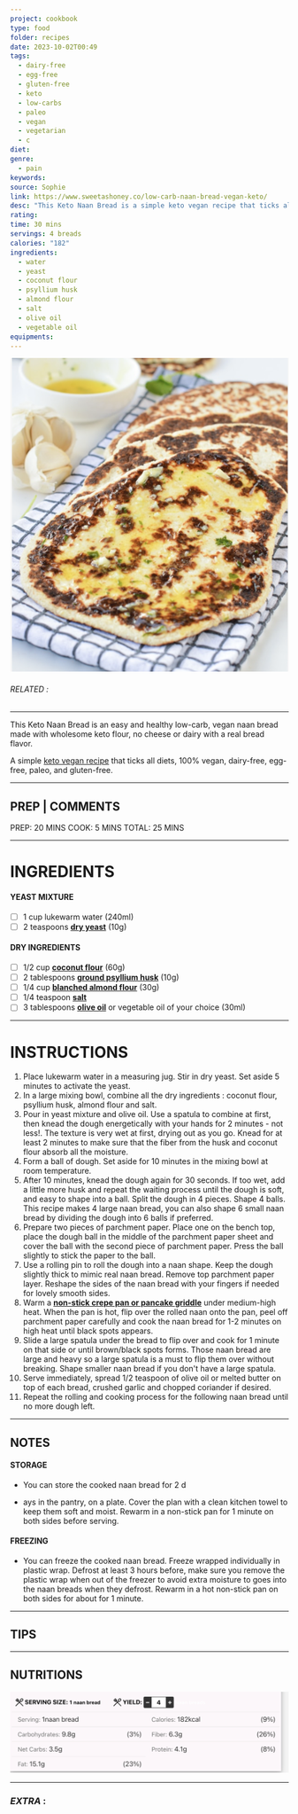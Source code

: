 ```yaml
---
project: cookbook
type: food
folder: recipes
date: 2023-10-02T00:49
tags:
  - dairy-free
  - egg-free
  - gluten-free
  - keto
  - low-carbs
  - paleo
  - vegan
  - vegetarian
  - c
diet: 
genre:
  - pain
keywords: 
source: Sophie
link: https://www.sweetashoney.co/low-carb-naan-bread-vegan-keto/
desc: "This Keto Naan Bread is a simple keto vegan recipe that ticks all diets: Vegan, Dairy-free, Egg-free, Paleo, and Gluten-free."
rating: 
time: 30 mins
servings: 4 breads
calories: "182"
ingredients:
  - water
  - yeast
  - coconut flour
  - psyllium husk
  - almond flour
  - salt
  - olive oil
  - vegetable oil
equipments:
---
```


![IMAGE](image_662.png)

###### *RELATED* : 
---
This Keto Naan Bread is an easy and healthy low-carb, vegan naan bread made with wholesome keto flour, no cheese or dairy with a real bread flavor.

A simple [keto vegan recipe](https://www.sweetashoney.co/vegan-keto-recipes/) that ticks all diets, 100% vegan, dairy-free, egg-free, paleo, and gluten-free.

---
## PREP | COMMENTS

PREP: 20 MINS COOK: 5 MINS TOTAL: 25 MINS

---
# INGREDIENTS

#### **YEAST MIXTURE**

- [ ]  1 cup lukewarm water (240ml)
- [ ] 2 teaspoons **[dry yeast](https://www.amazon.com/gp/product/B003EE0CHA/ref=as_li_qf_asin_il_tl?ie=UTF8&tag=sweetashoney-20&creative=9325&linkCode=as2&creativeASIN=B003EE0CHA&linkId=fc52e89f7a43dd1d809f19010e510a87)** (10g)

#### **DRY INGREDIENTS**

- [ ] 1/2 cup **[coconut flour](https://www.amazon.com/gp/product/B0160D5GYK/ref=as_li_qf_asin_il_tl?ie=UTF8&tag=sweetashoney-20&creative=9325&linkCode=as2&creativeASIN=B0160D5GYK&linkId=f8b086e3f66bd762b46269f6de0f875e)** (60g)
- [ ] 2 tablespoons **[ground psyllium husk](https://www.amazon.com/gp/product/B002RWUNYM/ref=as_li_qf_asin_il_tl?ie=UTF8&tag=sweetashoney-20&creative=9325&linkCode=as2&creativeASIN=B002RWUNYM&linkId=43d71cf44740bfee9d23adb0379686ee)** (10g)
- [ ] 1/4 cup **[blanched almond flour](https://www.amazon.com/gp/product/B00DL9LNNU/ref=as_li_qf_asin_il_tl?ie=UTF8&tag=sweetashoney-20&creative=9325&linkCode=as2&creativeASIN=B00DL9LNNU&linkId=7f209ee3b775325d9d21dc7abc2ecc62)** (30g)
- [ ] 1/4 teaspoon **[salt](https://www.amazon.com/gp/product/B000EITYUU/ref=as_li_qf_asin_il_tl?ie=UTF8&tag=sweetashoney-20&creative=9325&linkCode=as2&creativeASIN=B000EITYUU&linkId=c8924952c19d12e5ac5280f60674aa05)**
- [ ] 3 tablespoons **[olive oil](https://www.amazon.com/gp/product/B00GGBLPVU/ref=as_li_qf_sp_asin_il_tl?ie=UTF8&tag=sweetashoney-20&camp=1789&creative=9325&linkCode=as2&creativeASIN=B00GGBLPVU&linkId=5eca04e09e1c3f081c1e6b27d931aa62)** or vegetable oil of your choice (30ml)

---
# INSTRUCTIONS

1. Place lukewarm water in a measuring jug. Stir in dry yeast. Set aside 5 minutes to activate the yeast.
2. In a large mixing bowl, combine all the dry ingredients : coconut flour, psyllium husk, almond flour and salt. 
3. Pour in yeast mixture and olive oil. Use a spatula to combine at first, then knead the dough energetically with your hands for 2 minutes - not less!. The texture is very wet at first, drying out as you go. Knead for at least 2 minutes to make sure that the fiber from the husk and coconut flour absorb all the moisture.
4. Form a ball of dough. Set aside for 10 minutes in the mixing bowl at room temperature.
5. After 10 minutes, knead the dough again for 30 seconds. If too wet, add a little more husk and repeat the waiting process until the dough is soft, and easy to shape into a ball. Split the dough in 4 pieces. Shape 4 balls. This recipe makes 4 large naan bread, you can also shape 6 small naan bread by dividing the dough into 6 balls if preferred. 
6. Prepare two pieces of parchment paper. Place one on the bench top, place the dough ball in the middle of the parchment paper sheet and cover the ball with the second piece of parchment paper. Press the ball slightly to stick the paper to the ball.
7. Use a rolling pin to roll the dough into a naan shape. Keep the dough slightly thick to mimic real naan bread. Remove top parchment paper layer. Reshape the sides of the naan bread with your fingers if needed for lovely smooth sides.
8. Warm a **[non-stick crepe pan or pancake griddle](https://amzn.to/2HTi5hI)** under medium-high heat. When the pan is hot, flip over the rolled naan onto the pan, peel off parchment paper carefully and cook the naan bread for 1-2 minutes on high heat until black spots appears.
9. Slide a large spatula under the bread to flip over and cook for 1 minute on that side or until brown/black spots forms. Those naan bread are large and heavy so a large spatula is a must to flip them over without breaking. Shape smaller naan bread if you don't have a large spatula.
10. Serve immediately, spread 1/2 teaspoon of olive oil or melted butter on top of each bread, crushed garlic and chopped coriander if desired.
11. Repeat the rolling and cooking process for the following naan bread until no more dough left.

---
## NOTES

#### **STORAGE**

- You can store the cooked naan bread for 2 d
    
- ays in the pantry, on a plate. Cover the plan with a clean kitchen towel to keep them soft and moist. Rewarm in a non-stick pan for 1 minute on both sides before serving.
    

#### **FREEZING**

- You can freeze the cooked naan bread. Freeze wrapped individually in plastic wrap. Defrost at least 3 hours before, make sure you remove the plastic wrap when out of the freezer to avoid extra moisture to goes into the naan breads when they defrost. Rewarm in a hot non-stick pan on both sides for about for 1 minute.

---
## TIPS



---
## NUTRITIONS

![IMAGE](image_663.png)


---
### *EXTRA* :



